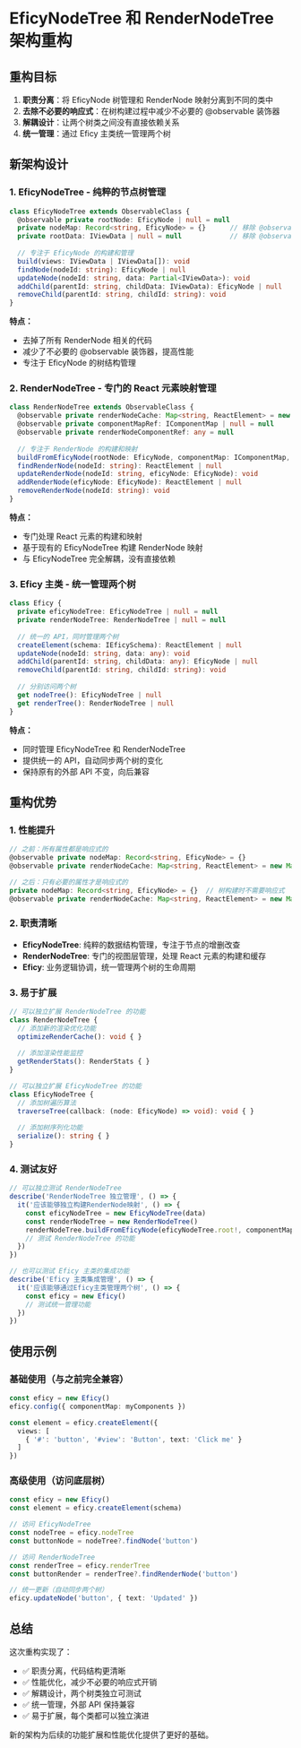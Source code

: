 # EficyNodeTree 和 RenderNodeTree 架构重构

## 重构目标

1. **职责分离**：将 EficyNode 树管理和 RenderNode 映射分离到不同的类中
2. **去除不必要的响应式**：在树构建过程中减少不必要的 @observable 装饰器
3. **解耦设计**：让两个树类之间没有直接依赖关系
4. **统一管理**：通过 Eficy 主类统一管理两个树

## 新架构设计

### 1. EficyNodeTree - 纯粹的节点树管理

```typescript
class EficyNodeTree extends ObservableClass {
  @observable private rootNode: EficyNode | null = null
  private nodeMap: Record<string, EficyNode> = {}      // 移除 @observable
  private rootData: IViewData | null = null            // 移除 @observable
  
  // 专注于 EficyNode 的构建和管理
  build(views: IViewData | IViewData[]): void
  findNode(nodeId: string): EficyNode | null
  updateNode(nodeId: string, data: Partial<IViewData>): void
  addChild(parentId: string, childData: IViewData): EficyNode | null
  removeChild(parentId: string, childId: string): void
}
```

**特点：**
- 去掉了所有 RenderNode 相关的代码
- 减少了不必要的 @observable 装饰器，提高性能
- 专注于 EficyNode 的树结构管理

### 2. RenderNodeTree - 专门的 React 元素映射管理

```typescript
class RenderNodeTree extends ObservableClass {
  @observable private renderNodeCache: Map<string, ReactElement> = new Map()
  @observable private componentMapRef: IComponentMap | null = null
  @observable private renderNodeComponentRef: any = null
  
  // 专注于 RenderNode 的构建和映射
  buildFromEficyNode(rootNode: EficyNode, componentMap: IComponentMap, RenderNodeComponent: any): void
  findRenderNode(nodeId: string): ReactElement | null
  updateRenderNode(nodeId: string, eficyNode: EficyNode): void
  addRenderNode(eficyNode: EficyNode): ReactElement | null
  removeRenderNode(nodeId: string): void
}
```

**特点：**
- 专门处理 React 元素的构建和映射
- 基于现有的 EficyNodeTree 构建 RenderNode 映射
- 与 EficyNodeTree 完全解耦，没有直接依赖

### 3. Eficy 主类 - 统一管理两个树

```typescript
class Eficy {
  private eficyNodeTree: EficyNodeTree | null = null
  private renderNodeTree: RenderNodeTree | null = null
  
  // 统一的 API，同时管理两个树
  createElement(schema: IEficySchema): ReactElement | null
  updateNode(nodeId: string, data: any): void
  addChild(parentId: string, childData: any): EficyNode | null
  removeChild(parentId: string, childId: string): void
  
  // 分别访问两个树
  get nodeTree(): EficyNodeTree | null
  get renderTree(): RenderNodeTree | null
}
```

**特点：**
- 同时管理 EficyNodeTree 和 RenderNodeTree
- 提供统一的 API，自动同步两个树的变化
- 保持原有的外部 API 不变，向后兼容

## 重构优势

### 1. **性能提升**
```typescript
// 之前：所有属性都是响应式的
@observable private nodeMap: Record<string, EficyNode> = {}
@observable private renderNodeCache: Map<string, ReactElement> = new Map()

// 之后：只有必要的属性才是响应式的
private nodeMap: Record<string, EficyNode> = {}  // 树构建时不需要响应式
@observable private renderNodeCache: Map<string, ReactElement> = new Map()  // 渲染时需要响应式
```

### 2. **职责清晰**
- **EficyNodeTree**: 纯粹的数据结构管理，专注于节点的增删改查
- **RenderNodeTree**: 专门的视图层管理，处理 React 元素的构建和缓存
- **Eficy**: 业务逻辑协调，统一管理两个树的生命周期

### 3. **易于扩展**
```typescript
// 可以独立扩展 RenderNodeTree 的功能
class RenderNodeTree {
  // 添加新的渲染优化功能
  optimizeRenderCache(): void { }
  
  // 添加渲染性能监控
  getRenderStats(): RenderStats { }
}

// 可以独立扩展 EficyNodeTree 的功能
class EficyNodeTree {
  // 添加树遍历算法
  traverseTree(callback: (node: EficyNode) => void): void { }
  
  // 添加树序列化功能
  serialize(): string { }
}
```

### 4. **测试友好**
```typescript
// 可以独立测试 RenderNodeTree
describe('RenderNodeTree 独立管理', () => {
  it('应该能够独立构建RenderNode映射', () => {
    const eficyNodeTree = new EficyNodeTree(data)
    const renderNodeTree = new RenderNodeTree()
    renderNodeTree.buildFromEficyNode(eficyNodeTree.root!, componentMap, RenderNode)
    // 测试 RenderNodeTree 的功能
  })
})

// 也可以测试 Eficy 主类的集成功能
describe('Eficy 主类集成管理', () => {
  it('应该能够通过Eficy主类管理两个树', () => {
    const eficy = new Eficy()
    // 测试统一管理功能
  })
})
```

## 使用示例

### 基础使用（与之前完全兼容）
```typescript
const eficy = new Eficy()
eficy.config({ componentMap: myComponents })

const element = eficy.createElement({
  views: [
    { '#': 'button', '#view': 'Button', text: 'Click me' }
  ]
})
```

### 高级使用（访问底层树）
```typescript
const eficy = new Eficy()
const element = eficy.createElement(schema)

// 访问 EficyNodeTree
const nodeTree = eficy.nodeTree
const buttonNode = nodeTree?.findNode('button')

// 访问 RenderNodeTree  
const renderTree = eficy.renderTree
const buttonRender = renderTree?.findRenderNode('button')

// 统一更新（自动同步两个树）
eficy.updateNode('button', { text: 'Updated' })
```

## 总结

这次重构实现了：
- ✅ 职责分离，代码结构更清晰
- ✅ 性能优化，减少不必要的响应式开销
- ✅ 解耦设计，两个树类独立可测试
- ✅ 统一管理，外部 API 保持兼容
- ✅ 易于扩展，每个类都可以独立演进

新的架构为后续的功能扩展和性能优化提供了更好的基础。 